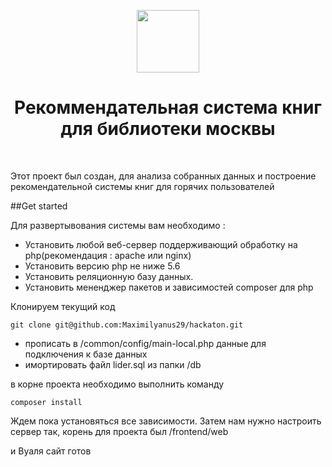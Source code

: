 <p align="center">
    <a href="https://github.com/yiisoft" target="_blank">
        <img src="https://avatars0.githubusercontent.com/u/993323" height="100px">
    </a>
    <h1 align="center">Рекоммендательная система книг для библиотеки москвы</h1>
    <br>
</p>

Этот проект был создан, для анализа собранных данных и построение рекомендательной системы книг для горячих пользователей

##Get started


Для развертывования системы вам необходимо : 

- Установить любой веб-сервер поддерживающий обработку на php(рекомендация : apache или nginx)
- Установить версию php не ниже 5.6
- Установить реляционную базу данных.
- Установить мененджер пакетов и зависимостей composer для php





Клонируем текущий код 
```
git clone git@github.com:Maximilyanus29/hackaton.git
```

- прописать в /common/config/main-local.php данные для подключения к базе данных
- имортировать файл lider.sql из папки /db

в корне проекта необходимо выполнить команду 
```
composer install
```

Ждем пока установяться все зависимости.
Затем нам нужно настроить сервер так, корень для проекта был /frontend/web

и Вуаля сайт готов



